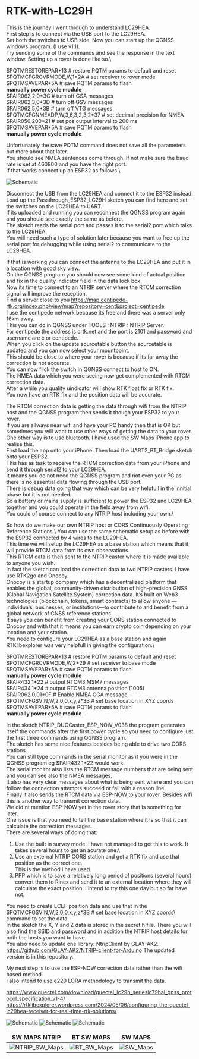# RTK-with-LC29H
This is the journey i went through to understand LC29HEA.\
First step is to connect via the USB port to the LC29HEA.\
Set both the switches to USB side.
Now you can start up the QGNSS windows program. (I use v1.1).\
Try sending some of the commands and see the response in the text window.
Setting up a rover is done like so.\

$PQTMRESTOREPAR\*13 # restore PQTM params to default and reset\
$PQTMCFGRCVRMODE,W,1\*2A # set receiver to rover mode\
$PQTMSAVEPAR*5A # save PQTM params to flash\
**manually power cycle module**\
$PAIR062,2,0\*3C # turn off GSA messages\
$PAIR062,3,0\*3D # turn off GSV messages\
$PAIR062,5,0\*3B # turn off VTG messages\
$PQTMCFGNMEADP,W,3,6,3,2,3,2\*37 # set decimal precision for NMEA\
$PAIR050,200\*21 # set pos output interval to 200 ms\
$PQTMSAVEPAR\*5A # save PQTM params to flash\
**manually power cycle module**

Unfortunately the save PQTM command does not save all the parameters but more about that later.\
You should see NMEA sentences come through. If not make sure the baud rate is set at 460800 and you have the right port.\
If that works connect up an ESP32 as follows.\

![Schematic](LC29HEA_ESP32.jpg?raw=true "LC29HEA_ESP32")

Disconnect the USB from the LC29HEA and connect it to the ESP32 instead.\
Load up the Passthrough_ESP32_LC29H sketch you can find here and set the switches on the LC29HEA to UART.\
If its uploaded and running you can reconnect the QGNSS program again and you should see exactly the same as before.\
The sketch reads the serial port and passes it to the serial2 port which talks to the LC29HEA.\
You will need such a type of solution later because you want to free up the serial port for debugging while using serial2 to communicate to the LC29HEA.

If that is working you can connect the antenna to the LC29HEA and put it in a location with good sky view.\
On the QGNSS program you should now see some kind of actual position and fix in the quality indicator field in the data lock box.\
Now its time to connect to an NTRIP server where the RTCM correction signal will improve the reception.\
Find a server close to you https://map.centipede-rtk.org/index.php/view/map?repository=cent&project=centipede \
I use the centipede network because its free and there was a server only 16km away.\
This you can do in QGNSS under TOOLS : NTRIP : NTRIP Server.\
For centipede the address is crtk.net and the port is 2101 and password and username are c or centipede.\
When you click on the update sourcetable button the sourcetable is updated and you can now select your mountpoint.\
This should be close to where your rover is because if its far away the correction is not accurate.\
You can now flick the switch in QGNSS connect to host to ON.\
The NMEA data which you were seeing now get complemented with RTCM correction data.\
After a while you quality uindicator will show RTK float fix or RTK fix.\
You now have an RTK fix and the position data will be accurate.

The RTCM correction data is getting the data through wifi from the NTRIP host and the QGNSS program then sends it though your ESP32 to your rover.\
If you are allways near wifi and have your PC handy then that is OK but sometimes you will want to use other ways of getting the data to your rover.\
One other way is to use bluetooth. I have used the SW Maps iPhone app to realise this.\
First load the app onto your iPhone. Then load the UART2_BT_Bridge sketch onto your ESP32.\
This has as task to receive the RTCM correction data from your iPhone and send it through serial2 to your LC29HEA.\
It means you do not need the QGNSS program and not even your PC as there is no essential data flowing through the USB port.\
There is debug data going that way which can be very helpfull in the innitial phase but it is not needed.\
So a battery or mains supply is sufficient to power the ESP32 and LC29HEA together and you could operate in the field away from wifi.\
You could of course connect to any NTRIP host including your own.\

So how do we make our own NTRIP host or CORS Continuously Operating Reference Stations.\ 
You can use the same schematic setup as before with the ESP32 connected by 4 wires to the LC29HEA.\
This time we will setup the LC29HEA as a base station which means that it will provide RTCM data from its own observations.\
This RTCM data is then sent to the NTRIP caster where it is made available to anyone you wish. \
In fact the sketch can load the correction data to two NTRIP casters. I have use RTK2go and Onocoy.\
Onocoy is a startup company which has a decentralized platform that enables the global, community-driven distribution of high-precision GNSS (Global Navigation Satellite System) correction data. It’s built on Web3 technologies (blockchain, tokens, smart contracts) to allow anyone — individuals, businesses, or institutions—to contribute to and benefit from a global network of GNSS reference stations.\
It says you can benefit from creating your CORS station connected to Onocoy and with that it means you can earn crypto coin depending on your location and your station.\
You need to configure your LC29HEA as a base station and again RTKlibexplorer was very helpfull in giving the configuration.\

$PQTMRESTOREPAR\*13 # restore PQTM params to default and reset\
$PQTMCFGRCVRMODE,W,2\*29 # set receiver to base mode\
$PQTMSAVEPAR\*5A # save PQTM params to flash\
**manually power cycle module**\
$PAIR432,1\*22 # output RTCM3 MSM7 messages\
$PAIR434,1\*24 # output RTCM3 antenna position (1005)\
$PAIR062,0,01\*0F # Enable NMEA GGA message\
$PQTMCFGSVIN,W,2,0,0,x,y,z\*3B # set base location in XYZ coords\
$PQTMSAVEPAR\*5A # save PQTM params to flash\
**manually power cycle module**

In the sketch NTRIP_DUOCaster_ESP_NOW_V038 the program generates itself the commands after the first power cycle so you need to configure just the first three commands using QGNSS program.\
The sketch has some nice features besides being able to drive two CORS stations.\
You can still type commands in the serial monitor as if you were in the QGNSS program eg $PAIR432,1\*22 would work.\
The serial monitor also lists the RTCM message numbers that are being sent and you can see also the NMEA messages.\
It also has very clear messages about what is being sent where and you can follow the connection attempts succeed or fail with a reason line.\
Finally it also sends the RTCM data via ESP-NOW to your rover. Besides wifi this is another way to transmit correction data.\
We did'nt mention ESP-NOW yet in the rover story that is something for later.\
One issue is that you need to tell the base station where it is so that it can calculate the correction messages.\
There are several ways of doing that:
1. Use the built in survey mode. I have not managed to get this to work. It takes several hours to get an acurate one.\
2. Use an external NTRIP CORS station and get a RTK fix and use that position as the correct one.\
This is the method i have used.
3. PPP which is to save a relatively long period of positions (several hours) convert them to Rinex and send it to an external location where they will calculate the exact position. I intend to try this one day but so far have not.

You need to create ECEF position data and use that in the $PQTMCFGSVIN,W,2,0,0,x,y,z\*3B # set base location in XYZ coords\ command to set the data.\
In the sketch the X, Y and Z data is stored in the secret.h file. There you will also find the SSID and password and in addition the NTRIP host details for both the hosts you want to have.\
You also need to update one library: NtripClient by GLAY-AK2. https://github.com/GLAY-AK2/NTRIP-client-for-Arduino The updated version is in this repository.

My next step is to use the ESP-NOW correction data rather than the wifi based method.\
I also intend to use e220 LORA methodology to transmit the data.

https://www.quectel.com/download/quectel_lc29h_serieslc79hal_gnss_protocol_specification_v1-4/
https://rtklibexplorer.wordpress.com/2024/05/06/configuring-the-quectel-lc29hea-receiver-for-real-time-rtk-solutions/

![Schematic](RTKFix.jpg?raw=true "RTKFix")
![Schematic](centipede.jpg?raw=true "centipede")
![Schematic](LC29HEA.jpg?raw=true "LC29HEA")

SW MAPS NTRIP                  |  BT SW MAPS               | SW MAPS
:-----------------------------:|:-------------------------:|------------------------
![NTRIP_SW_Maps](NTRIP_SW_Maps.jpg)    |![BT_SW_Maps](BT_SW_Maps.jpg)|![SW_Maps](SW_Maps.jpg)